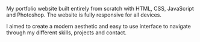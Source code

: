 My portfolio website built entirely from scratch with HTML, CSS, JavaScript and Photoshop. The website is fully responsive for all devices.

I aimed to create a modern aesthetic and easy to use interface to navigate through my different skills, projects and contact.
